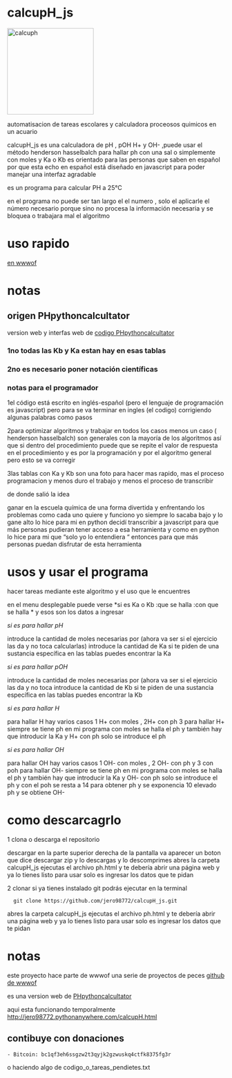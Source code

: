 # calcupH_js

<img src="http://wiki.unloquer.org/_media/personas/jero98772/calcuph.png" alt="calcuph" width="200" height="200"/>

automatisacion de tareas escolares y calculadora proceosos quimicos en un acuario 

calcupH_js es una calculadora de pH , pOH H+ y OH- ,puede usar el método henderson hasselbalch para hallar ph con una sal o simplemente con moles y Ka o Kb es orientado para las personas que saben en español por que esta echo en español está diseñado en javascript para poder manejar una interfaz agradable

es un programa para calcular  PH a 25°C

en el programa  no puede ser tan largo el el numero ,  solo el aplicarle el número  necesario porque sino no procesa la información necesaria y se bloquea  o trabajara mal el algoritmo

# uso rapido

[en wwwof](http://jero98772.pythonanywhere.com/calcupH.html)

# notas

## origen PHpythoncalcultator

version web y interfas web de [codigo PHpythoncalcultator](https://github.com/jero98772/PHpythoncalcultator)

### 1no todas las Kb y Ka estan hay en esas tablas

### 2no es necesario poner notación científicas

### notas  para el programador

1el código está escrito en inglés-español (pero el lenguaje de programación es  javascript) pero para se va terminar en ingles (el codigo) corrigiendo algunas palabras como pasos

2para optimizar algoritmos y trabajar en  todos los casos menos un caso ( henderson hasselbalch) son generales  con la mayoría de los algoritmos así que si dentro del procedimiento puede que se repite el valor de respuesta en el procedimiento y es por la programación y por el algoritmo general pero esto se va corregir

3las tablas con Ka y Kb  son una foto para hacer  mas rapido, mas el proceso programacion y menos duro el trabajo y menos el proceso de transcribir

de donde salió la idea 

ganar en la escuela química de una forma divertida y enfrentando los problemas como cada uno quiere   y funciono yo siempre lo sacaba bajo y lo gane alto lo hice para mi en python decidí transcribir a javascript para que más personas pudieran tener acceso a esa herramienta y como en python lo hice para mi que “solo yo lo entendiera “ entonces para que más personas puedan disfrutar de esta herramienta

# usos y usar el programa

hacer tareas mediante este algoritmo y el uso que le encuentres

en el menu desplegable puede verse *si es Ka o Kb :que se halla :con que se halla * y esos son los datos a ingresar

*si es para hallar pH*

introduce la cantidad de moles necesarias por (ahora va ser si el ejercicio las da y no toca calcularlas) 
introduce la cantidad de Ka si te piden de una sustancia específica en las tablas puedes encontrar la Ka  

*si es para hallar pOH*

introduce la cantidad de moles necesarias por (ahora va ser si el ejercicio las da y no toca introduce la cantidad de Kb si te piden de una sustancia específica en las tablas puedes encontrar la Kb

*si es para hallar H*

para hallar H hay varios casos 1 H+ con moles , 2H+ con ph 3 
para hallar H+ siempre se tiene ph en mi programa  con moles se halla el ph  y también hay que introducir la Ka y H+ con ph solo 
se introduce el ph 

*si es para hallar OH*

para hallar OH hay varios casos 1 OH- con moles , 2 OH- con ph y 3 con poh
para hallar OH- siempre se tiene ph en mi programa  con moles se halla el ph  y también hay que introducir la Ka y OH- con ph solo se introduce el ph y con el poh se resta a 14 para obtener ph y se exponencia 10 elevado ph y se obtiene OH-

# como descarcagrlo
1 clona o descarga el repositorio 

descargar en la parte superior derecha de la pantalla va aparecer un boton que dice descargar zip  y lo descargas y lo descomprimes abres la carpeta calcupH_js ejecutas el archivo ph.html y te debería abrir una página web y ya lo tienes listo para usar solo es ingresar los datos que te pidan

2 clonar si ya tienes instalado git podrás ejecutar en la terminal 

      git clone https://github.com/jero98772/calcupH_js.git

abres la carpeta calcupH_js ejecutas el archivo ph.html y te debería abrir una página web y ya lo tienes listo para usar solo es ingresar los datos que te pidan
# notas
este proyecto hace parte de wwwof una serie de proyectos de peces [github de wwwof](https://github.com/jero98772/wwwofish)

es una version web de [PHpythoncalcultator](https://github.com/jero98772/PHpythoncalcultator) 

aqui esta funcionando temporalmente http://jero98772.pythonanywhere.com/calcupH.html
## contibuye con donaciones 
	
	- Bitcoin: bc1qf3eh6ssgzw2t3qyjk2gzwuskq4ctfk8375fg3r
 o haciendo algo de codigo_o_tareas_pendietes.txt
